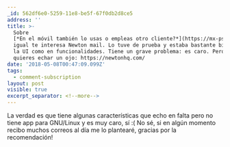 ```yaml
---
_id: 562df6e0-5259-11e8-be5f-67f0db2d8ce5
address: ''
title: >-
  Sobre
  [*En el móvil también lo usas o empleas otro cliente?*](https://mx-psi.github.io/ask/2018/04/21/dc9c73f0-4593-11e8-bd39-874c1476f9f1/)
  igual te interesa Newton mail. Lo tuve de prueba y estaba bastante bien, tanto
  la UI como en funcionalidades. Tiene un grave problema: es caro. Pero por si
  quieres echar un ojo: https://newtonhq.com/
date: '2018-05-08T00:47:09.099Z'
tags:
  - comment-subscription
layout: post
visible: true
excerpt_separator: <!--more-->
---
```

 
La verdad es que tiene algunas características que echo en falta pero no tiene app para GNU/Linux y es muy caro, sí :(
No sé, si en algún momento recibo muchos correos al día me lo plantearé, gracias por la recomendación!
